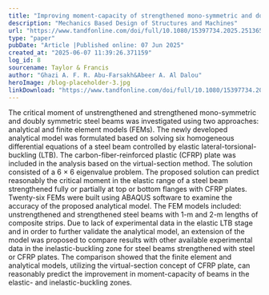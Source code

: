 ```yaml
---
title: "Improving moment-capacity of strengthened mono-symmetric and doubly symmetric steel beams using carbon-fiber-reinforced plastic composite plates"
description: "Mechanics Based Design of Structures and Machines"
url: "https://www.tandfonline.com/doi/full/10.1080/15397734.2025.2513656"
type: "paper"
pubDate: "Article |Published online: 07 Jun 2025"
created_at: "2025-06-07 11:39:26.371159"
log_id: 8
sourcename: Taylor & Francis
author: "Ghazi A. F. R. Abu-Farsakh&Abeer A. Al Dalou"
heroImage: /blog-placeholder-3.jpg
linkDownload: "https://www.tandfonline.com/doi/full/10.1080/15397734.2025.2513656"
---
```


The critical moment of unstrengthened and strengthened mono-symmetric and doubly symmetric steel beams was investigated using two approaches: analytical and finite element models (FEMs). The newly developed analytical model was formulated based on solving six homogeneous differential equations of a steel beam controlled by elastic lateral-torsional-buckling (LTB). The carbon-fiber-reinforced plastic (CFRP) plate was included in the analysis based on the virtual-section method. The solution consisted of a 6 × 6 eigenvalue problem. The proposed solution can predict reasonably the critical moment in the elastic range of a steel beam strengthened fully or partially at top or bottom flanges with CFRP plates. Twenty-six FEMs were built using ABAQUS software to examine the accuracy of the proposed analytical model. The FEM models included: unstrengthened and strengthened steel beams with 1-m and 2-m lengths of composite strips. Due to lack of experimental data in the elastic LTB stage and in order to further validate the analytical model, an extension of the model was proposed to compare results with other available experimental data in the inelastic-buckling zone for steel beams strengthened with steel or CFRP plates. The comparison showed that the finite element and analytical models, utilizing the virtual-section concept of CFRP plate, can reasonably predict the improvement in moment-capacity of beams in the elastic- and inelastic-buckling zones.
